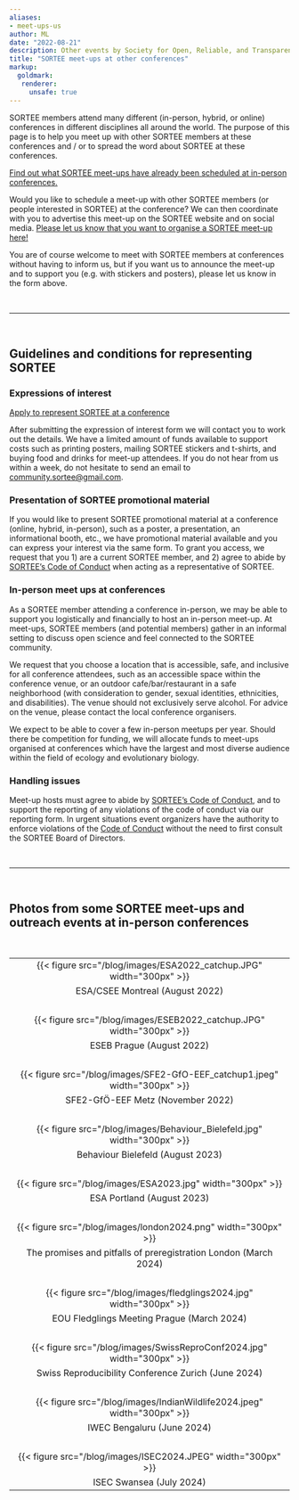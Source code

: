 ```yaml
---
aliases:
- meet-ups-us
author: ML
date: "2022-08-21"
description: Other events by Society for Open, Reliable, and Transparent Ecology and Evolutionary biology (SORTEE)
title: "SORTEE meet-ups at other conferences"
markup:
  goldmark:
   renderer:
     unsafe: true
---
```


SORTEE members attend many different (in-person, hybrid, or online) conferences in different disciplines all around the world. The purpose of this page is to help you meet up with other SORTEE members at these conferences and / or to spread the word about SORTEE at these conferences.    

[Find out what SORTEE meet-ups have already been scheduled at in-person conferences.](https://docs.google.com/spreadsheets/d/1QfzSdTNzRR-gbILW2BNqrQTpWIjduR-7Jtw2lataGbk/edit?usp=sharing)     

Would you like to schedule a meet-up with other SORTEE members (or people interested in SORTEE) at the conference? We can then coordinate with you to advertise this meet-up on the SORTEE website and on social media. [Please let us know that you want to organise a SORTEE meet-up here!](https://forms.gle/rEXRYNoCXWBDFiLPA)   

You are of course welcome to meet with SORTEE members at conferences without having to inform us, but if you want us to announce the meet-up and to support you (e.g. with stickers and posters), please let us know in the form above.   

&nbsp;

---

&nbsp;

## Guidelines and conditions for representing SORTEE    

### Expressions of interest
[Apply to represent SORTEE at a conference](https://forms.gle/rEXRYNoCXWBDFiLPA)

After submitting the expression of interest form we will contact you to work out the details.  We have a limited amount of funds available to support costs such as printing posters, mailing SORTEE stickers and t-shirts, and buying food and drinks for meet-up attendees.
If you do not hear from us within a week, do not hesitate to send an email to [community.sortee@gmail.com](mailto:community.sortee@gmail.com).

### Presentation of SORTEE promotional material
If you would like to present SORTEE promotional material at a conference (online, hybrid, in-person), such as a poster, a presentation, an informational booth, etc., we have promotional material available and you can express your interest via the same form. 
To grant you access, we request that you 1) are a current SORTEE member, and 2) agree to abide by [SORTEE’s Code of Conduct](https://www.sortee.org/codeofconduct/) when acting as a representative of SORTEE.

### In-person meet ups at conferences
As a SORTEE member attending a conference in-person, we may be able to support you logistically and financially to host an in-person meet-up. At meet-ups, SORTEE members (and potential members) gather in an informal setting to discuss open science and feel connected to the SORTEE community.

We request that you choose a location that is accessible, safe, and inclusive for all conference attendees, such as an accessible space within the conference venue, or an outdoor cafe/bar/restaurant in a safe neighborhood (with consideration to gender, sexual identities, ethnicities, and disabilities). The venue should not exclusively serve alcohol. For advice on the venue, please contact the local conference organisers.

We expect to be able to cover a few in-person meetups per year. Should there be competition for funding, we will allocate funds to meet-ups organised at conferences which have the largest and most diverse audience within the field of ecology and evolutionary biology.

### Handling issues
Meet-up hosts must agree to abide by [SORTEE’s Code of Conduct](https://www.sortee.org/codeofconduct/), and to support the reporting of any violations of the code of conduct via our reporting form. In urgent situations event organizers have the authority to enforce violations of the [Code of Conduct](https://www.sortee.org/codeofconduct/) without the need to first consult the SORTEE Board of Directors.

&nbsp;  

---

&nbsp;

## Photos from some SORTEE meet-ups and outreach events at in-person conferences 

&nbsp;

|		|
|	:---:	|
| {{< figure src="/blog/images/ESA2022_catchup.JPG"  width="300px" >}}	|
|	ESA/CSEE Montreal (August 2022) |	
|&nbsp;|
|	{{< figure src="/blog/images/ESEB2022_catchup.JPG" width="300px" >}}	|
|	ESEB Prague (August 2022)	|
|&nbsp;|
|	{{< figure src="/blog/images/SFE2-GfO-EEF_catchup1.jpeg"  width="300px" >}}	|
|	SFE2-GfÖ-EEF Metz (November 2022) |
|&nbsp;|
|	{{< figure src="/blog/images/Behaviour_Bielefeld.jpg"  width="300px" >}}	|
|	Behaviour Bielefeld (August 2023)	|
|&nbsp;|
|	{{< figure src="/blog/images/ESA2023.jpg" width="300px" >}}	|
|	ESA Portland (August 2023) |
|&nbsp;|
|	{{< figure src="/blog/images/london2024.png" width="300px" >}}	|
|	The promises and pitfalls of preregistration London (March 2024) |	
|&nbsp;|
|	{{< figure src="/blog/images/fledglings2024.jpg" width="300px" >}}	|
|	EOU Fledglings Meeting Prague (March 2024)	|
|&nbsp;|
|	{{< figure src="/blog/images/SwissReproConf2024.jpg" width="300px" >}}	|
|	Swiss Reproducibility Conference Zurich (June 2024)	|
|&nbsp;|
|	{{< figure src="/blog/images/IndianWildlife2024.jpeg" width="300px" >}}	|
|	IWEC Bengaluru (June 2024)	|
|&nbsp;|
|	{{< figure src="/blog/images/ISEC2024.JPEG" width="300px" >}}	|
|	ISEC Swansea (July 2024)	|

